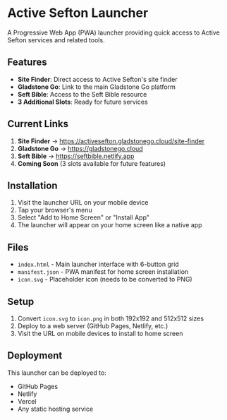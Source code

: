 # Active Sefton Launcher

A Progressive Web App (PWA) launcher providing quick access to Active Sefton services and related tools.

## Features

- **Site Finder**: Direct access to Active Sefton's site finder
- **Gladstone Go**: Link to the main Gladstone Go platform
- **Seft Bible**: Access to the Seft Bible resource
- **3 Additional Slots**: Ready for future services

## Current Links

1. **Site Finder** → https://activesefton.gladstonego.cloud/site-finder
2. **Gladstone Go** → https://gladstonego.cloud
3. **Seft Bible** → https://seftbible.netlify.app
4. **Coming Soon** (3 slots available for future features)

## Installation

1. Visit the launcher URL on your mobile device
2. Tap your browser's menu
3. Select "Add to Home Screen" or "Install App"
4. The launcher will appear on your home screen like a native app

## Files

- `index.html` - Main launcher interface with 6-button grid
- `manifest.json` - PWA manifest for home screen installation
- `icon.svg` - Placeholder icon (needs to be converted to PNG)

## Setup

1. Convert `icon.svg` to `icon.png` in both 192x192 and 512x512 sizes
2. Deploy to a web server (GitHub Pages, Netlify, etc.)
3. Visit the URL on mobile devices to install to home screen

## Deployment

This launcher can be deployed to:
- GitHub Pages
- Netlify
- Vercel
- Any static hosting service
